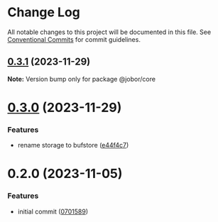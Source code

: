 # Change Log

All notable changes to this project will be documented in this file.
See [Conventional Commits](https://conventionalcommits.org) for commit guidelines.

## [0.3.1](https://github.com/betaly/jobor/compare/@jobor/core@0.3.0...@jobor/core@0.3.1) (2023-11-29)

**Note:** Version bump only for package @jobor/core





# [0.3.0](https://github.com/betaly/jobor/compare/@jobor/core@0.2.0...@jobor/core@0.3.0) (2023-11-29)


### Features

* rename storage to bufstore ([e44f4c7](https://github.com/betaly/jobor/commit/e44f4c7adcae9dc62f188957c87bebe4a9e1f744))





# 0.2.0 (2023-11-05)


### Features

* initial commit ([0701589](https://github.com/betaly/jobor/commit/070158976f955bd69a1c3b009fe90fb595a8ad1c))
